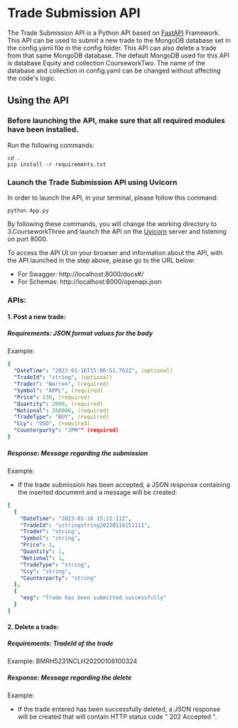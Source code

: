 
# Trade Submission API

The Trade Submission API is a Python API based on [FastAPI](https://fastapi.tiangolo.com/) Framework. This API can be used to submit a new trade to the MongoDB database set in the config.yaml file in the config folder. This API can also delete a trade from that same MongoDB database. The default MongoDB used for this API is database Equity and collection CourseworkTwo. The name of the database and collection in config.yaml can be changed without affecting the code's logic.

## Using the API

### Before launching the API, make sure that all required modules have been installed.

Run the following commands:

```
cd .
pip install -r requirements.txt

```

### Launch the Trade Submission API using Uvicorn

In order to launch the API, in your terminal, please follow this command:

```
python App.py

```

By following these commands, you will change the working directory to 3.CourseworkThree and launch the API on the  [Uvicorn](https://www.uvicorn.org/) server and listening on port 8000.

To access the API UI on your browser and information about the API, with the API launched in the step above, please go to the URL below:

* For Swagger: http://localhost:8000/docs#/
* For Schemas: http://localhost:8000/openapi.json

### APIs: 

#### 1. Post a new trade:

##### Requirements: JSON format values for the body

Example: 

```yaml 
{
  "DateTime": "2023-01-16T15:06:51.762Z", (optional)
  "TradeId": "string", (optional)
  "Trader": "Warren", (required)
  "Symbol": "APPL", (required)
  "Price": 130, (required)
  "Quantity": 2000, (required)
  "Notional": 260000, (required)
  "TradeType": "BUY", (required)
  "Ccy": "USD", (required)
  "Counterparty": "JPM"" (required)
}
```

##### Response: Message regarding the submission

Example:

* If the trade submission has been accepted, a JSON response containing the inserted document and a message will be created:

```yaml
[
  {
    "DateTime": "2023-01-16 15:11:11Z",
    "TradeId": "sstringstring20230116151111",
    "Trader": "string",
    "Symbol": "string",
    "Price": 1,
    "Quantity": 1,
    "Notional": 1,
    "TradeType": "string",
    "Ccy": "string",
    "Counterparty": "string"
  },
  {
    "msg": "Trade has been submitted successfully"
  }
]
```

#### 2. Delete a trade:

##### Requirements: TradeId of the trade

Example: BMRH5231NCLH20200106100324

##### Response: Message regarding the delete

Example:

* If the trade entered has been successfully deleted, a JSON response will be created that will contain HTTP status code " 202 Accepted ".


  
